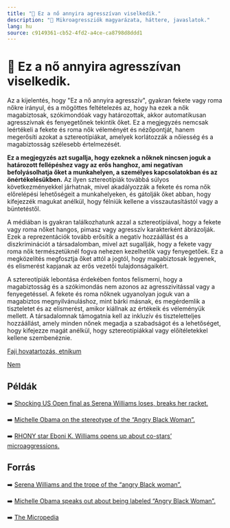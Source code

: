 ```yaml
---
title: "🚫 Ez a nő annyira agresszívan viselkedik."
description: "🚫 Mikroagressziók magyarázata, háttere, javaslatok."
lang: hu
source: c9149361-cb52-4fd2-a4ce-ca8798d8ddd1
---
```


<div class="wiki-content agression-title">

# 🚫 Ez a nő annyira agresszívan viselkedik.

Az a kijelentés, hogy "Ez a nő annyira agresszív", gyakran fekete vagy roma nőkre irányul, és a mögöttes feltételezés az, hogy ha ezek a nők magabiztosak, szókimondóak vagy határozottak, akkor automatikusan agresszívnak és fenyegetőnek tekintik őket. Ez a megjegyzés nemcsak leértékeli a fekete és roma nők véleményét és nézőpontját, hanem megerősíti azokat a sztereotípiákat, amelyek korlátozzák a nőiesség és a magabiztosság szélesebb értelmezését. 

**Ez a megjegyzés azt sugallja, hogy ezeknek a nőknek nincsen joguk a határozott fellépéshez vagy az erős hanghoz, ami negatívan befolyásolhatja őket a munkahelyen, a személyes kapcsolatokban és az önértékelésükben.** Az ilyen sztereotípiák továbbá súlyos következményekkel járhatnak, mivel akadályozzák a fekete és roma nők előrelépési lehetőségeit a munkahelyeken, és gátolják őket abban, hogy kifejezzék magukat anélkül, hogy félniük kellene a visszautasítástól vagy a büntetéstől.

A médiában is gyakran találkozhatunk azzal a sztereotípiával, hogy a fekete vagy roma nőket hangos, pimasz vagy agresszív karakterként ábrázolják. Ezek a reprezentációk tovább erősítik a negatív hozzáállást és a diszkriminációt a társadalomban, mivel azt sugallják, hogy a fekete vagy roma nők természetüknél fogva nehezen kezelhetők vagy fenyegetőek. Ez a megközelítés megfosztja őket attól a jogtól, hogy magabiztosak legyenek, és elismerést kapjanak az erős vezetői tulajdonságaikért.

A sztereotípiák lebontása érdekében fontos felismerni, hogy a magabiztosság és a szókimondás nem azonos az agresszivitással vagy a fenyegetéssel. A fekete és roma nőknek ugyanolyan joguk van a magabiztos megnyilvánuláshoz, mint bárki másnak, és megérdemlik a tiszteletet és az elismerést, amikor kiállnak az értékeik és véleményük mellett. A társadalomnak támogatnia kell az inkluzív és tiszteletteljes hozzáállást, amely minden nőnek megadja a szabadságot és a lehetőséget, hogy kifejezze magát anélkül, hogy sztereotípiákkal vagy előítéletekkel kellene szembenéznie.

<div class="categories">

[Faji hovatartozás, etnikum](/#/entry?id=faji-hovatartozas-etnikum)

[Nem](/#/entry?id=nem)

</div>

## Példák

➡️ [Shocking US Open final as Serena Williams loses, breaks her racket.](https://www.youtube.com/watch?v=Qvy0d_65aKU)

➡️ [Michelle Obama on the stereotype of the “Angry Black Woman”.](https://www.youtube.com/watch?v=vBZRbQMEYUo)

➡️ [RHONY star Eboni K. Williams opens up about co-stars’ microaggressions.](https://www.etonline.com/rhony-star-eboni-k-williams-opens-up-about-co-stars-microaggressions-167103)

## Forrás

➡️ [Serena Williams and the trope of the “angry Black woman”.](https://www.bbc.com/news/world-us-canada-45476500 )

➡️ [Michelle Obama speaks out about being labeled “Angry Black Woman”.](https://time.com/4606458/michelle-obama-angry-black-woman-label-oprah/)

➡️ [The Micropedia](https://www.themicropedia.org/)


</div>